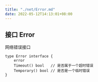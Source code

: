 ```yaml
---
title: "./net/Error.md"
date: 2022-05-12T14:13:01+08:00
---
```

## 接口 Error

网络错误接口

	type Error interface {
	    error
	    Timeout() bool   // 是否属于一个超时错误
	    Temporary() bool // 是否是一个临时错误
	}
	